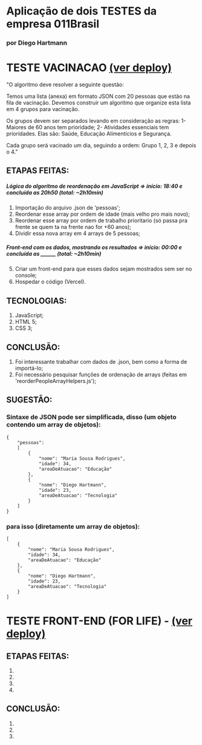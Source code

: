 # Aplicação de dois TESTES da empresa 011Brasil
### por Diego Hartmann


# TESTE VACINACAO [(ver deploy)](https://011brasil-vacina.vercel.app)
"O algoritmo deve resolver a seguinte questão:

Temos uma lista (anexa) em formato JSON com 20 pessoas que estão na fila de vacinação.
Devemos construir um algoritmo que organize esta lista em 4 grupos para vacinação.

Os grupos devem ser separados levando em consideração as regras:
1-	Maiores de 60 anos tem prioridade;
2-	Atividades essenciais tem prioridades. Elas são: Saúde, Educação Alimentícios e Segurança.

Cada grupo será vacinado um dia, seguindo a ordem: Grupo 1, 2, 3 e depois o 4."

## 
## ETAPAS FEITAS:
##### Lógica do algorítmo de reordenação em JavaScript => início: 18:40 e concluída as 20h50 (total: ~2h10min)
1. Importação do arquivo .json de 'pessoas';
2. Reordenar esse array por ordem de idade (mais velho pro mais novo);
3. Reordenar esse array por ordem de trabalho prioritario (só passa pra frente se quem ta na frente nao for +60 anos);
4. Dividir essa nova array em 4 arrays de 5 pessoas;
##### Front-end com os dados, mostrando os resultados  => início: 00:00 e concluída as ______ (total: ~2h10min)
5. Criar um front-end para que esses dados sejam mostrados sem ser no console;
6. Hospedar o código (Vercel).

## 
## TECNOLOGIAS:
1. JavaScript;
2. HTML 5;
3. CSS 3;

## 
## CONCLUSÃO:
1. Foi interessante trabalhar com dados de .json, bem como a forma de importá-lo;
2. Foi necessário pesquisar funções de ordenação de arrays (feitas em 'reorderPeopleArrayHelpers.js');

## 
## SUGESTÃO:
### Sintaxe de JSON pode ser simplificada, disso (um objeto contendo um array de objetos):
    { 
        "pessoas":
        [
            {
                "nome": "Maria Sousa Rodrigues",
                "idade": 34,
                "areaDeAtuacao": "Educação"
            },
            {
                "nome": "Diego Hartmann",
                "idade": 23,
                "areaDeAtuacao": "Tecnologia"
            }
        ]
    }

### para isso (diretamente um array de objetos): 
    [
        {
            "nome": "Maria Sousa Rodrigues",
            "idade": 34,
            "areaDeAtuacao": "Educação"
        },
        {
            "nome": "Diego Hartmann",
            "idade": 23,
            "areaDeAtuacao": "Tecnologia"
        }
    ]


# TESTE FRONT-END (FOR LIFE) - [(ver deploy)](https://011brasil-forlife.vercel.app)

## 
## ETAPAS FEITAS:
1. 
2. 
3. 
4. 

## 
## CONCLUSÃO:
1. 
2. 
2. 